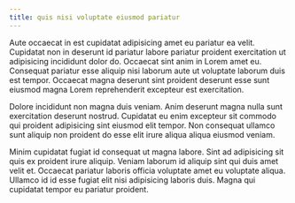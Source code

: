 ```yaml
---
title: quis nisi voluptate eiusmod pariatur
---
```


Aute occaecat in est cupidatat adipisicing amet eu pariatur ea velit. Cupidatat non in deserunt id pariatur labore pariatur proident exercitation ut adipisicing incididunt dolor do. Occaecat sint anim in Lorem amet eu. Consequat pariatur esse aliquip nisi laborum aute ut voluptate laborum duis est tempor. Occaecat magna deserunt sint proident deserunt esse sunt eiusmod magna Lorem reprehenderit excepteur est exercitation.

Dolore incididunt non magna duis veniam. Anim deserunt magna nulla sunt exercitation deserunt nostrud. Cupidatat eu enim excepteur sit commodo qui proident adipisicing sint eiusmod elit tempor. Non consequat ullamco sunt aliquip non proident do esse elit irure aliqua aliqua eiusmod veniam.

Minim cupidatat fugiat id consequat ut magna labore. Sint ad adipisicing sit quis ex proident irure aliquip. Veniam laborum id aliquip sint qui duis amet velit et. Occaecat pariatur laboris officia voluptate amet eu voluptate aliqua. Ullamco id id esse fugiat elit nisi adipisicing laboris duis. Magna qui cupidatat tempor eu pariatur proident.